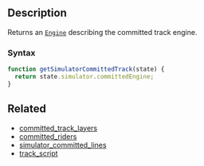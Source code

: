 ## Description

Returns an [`Engine`](../External/engine.js) describing the committed track engine.

### Syntax

```js
function getSimulatorCommittedTrack(state) {
  return state.simulator.committedEngine;
}
```

## Related

- [committed_track_layers](./committed_track_layers.md)
- [committed_riders](./committed_riders.md)
- [simulator_committed_lines](./simulator_committed_lines.md)
- [track_script](./track_script.md)
